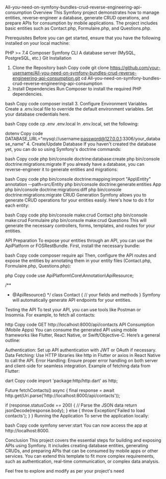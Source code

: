 
All-you-need-on-symfony-bundles-crud-reverse-engineering-api-consumption
Overview
This Symfony project demonstrates how to manage entities, reverse-engineer a database, generate CRUD operations, and prepare APIs for consumption by mobile applications. The project includes basic entities such as Contact.php, Formulaire.php, and Questions.php.

Prerequisites
Before you can get started, ensure that you have the following installed on your local machine:

PHP >= 7.4
Composer
Symfony CLI
A database server (MySQL, PostgreSQL, etc.)
Git
Installation
1. Clone the Repository
bash
Copy code
git clone https://github.com/your-username/All-you-need-on-symfony-bundles-crud-reverse-engineering-api-consumption.git
cd All-you-need-on-symfony-bundles-crud-reverse-engineering-api-consumption
2. Install Dependencies
Run Composer to install the required PHP dependencies.

bash
Copy code
composer install
3. Configure Environment Variables
Create a .env.local file to override the default environment variables. Set your database credentials here.

bash
Copy code
cp .env .env.local
In .env.local, set the following:

dotenv
Copy code
DATABASE_URL="mysql://username:password@127.0.0.1:3306/your_database_name"
4. Create/Update Database
If you haven't created the database yet, you can do so using Symfony's doctrine commands:

bash
Copy code
php bin/console doctrine:database:create
php bin/console doctrine:migrations:migrate
If you already have a database, you can reverse-engineer it to generate entities and migrations:

bash
Copy code
php bin/console doctrine:mapping:import "App\\Entity" annotation --path=src/Entity
php bin/console doctrine:generate:entities App
php bin/console doctrine:migrations:diff
php bin/console doctrine:migrations:migrate
CRUD Generation
Symfony allows you to generate CRUD operations for your entities easily. Here's how to do it for each entity:

bash
Copy code
php bin/console make:crud Contact
php bin/console make:crud Formulaire
php bin/console make:crud Questions
This will generate the necessary controllers, forms, templates, and routes for your entities.

API Preparation
To expose your entities through an API, you can use the ApiPlatform or FOSRestBundle. First, install the necessary bundle:

bash
Copy code
composer require api
Then, configure the API routes and expose the entities by annotating them in your entity files (Contact.php, Formulaire.php, Questions.php):

php
Copy code
use ApiPlatform\Core\Annotation\ApiResource;

/**
 * @ApiResource()
 */
class Contact {
    // your fields and methods
}
Symfony will automatically generate API endpoints for your entities.

Testing the API
To test your API, you can use tools like Postman or Insomnia. For example, to fetch all contacts:

http
Copy code
GET http://localhost:8000/api/contacts
API Consumption (Mobile Apps)
You can consume the generated API using mobile frameworks like Flutter, React Native, or Swift/Objective-C. Here’s a general outline:

Authentication: Set up API authentication with JWT or OAuth if necessary.
Data Fetching: Use HTTP libraries like http in Flutter or axios in React Native to call the API.
Error Handling: Ensure proper error handling on both server and client-side for seamless integration.
Example of fetching data from Flutter:

dart
Copy code
import 'package:http/http.dart' as http;

Future fetchContacts() async {
  final response = await http.get(Uri.parse('http://localhost:8000/api/contacts'));

  if (response.statusCode == 200) {
    // Parse the JSON data
    return jsonDecode(response.body);
  } else {
    throw Exception('Failed to load contacts');
  }
}
Running the Application
To serve the application locally:

bash
Copy code
symfony server:start
You can now access the app at http://localhost:8000.

Conclusion
This project covers the essential steps for building and exposing APIs using Symfony. It includes creating database entities, generating CRUDs, and preparing APIs that can be consumed by mobile apps or other services. You can extend this template to fit more complex requirements, such as authentication, real-time communication, or complex data analysis.

Feel free to explore and modify as per your project's need
